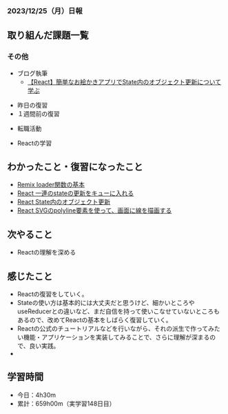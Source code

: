 ### 2023/12/25（月）日報
## 取り組んだ課題一覧

<!-- ### 11_Ruby_on_Rails
  - 001.2_railsでECサイトを作る
    - RailsでECサイトを作る 
      - プロモーションコード機能　確認待ち -> LGTM! -->
<!-- ### 13_Javascript
  - JavaScript Primer - 迷わないための入門書 #jsprimer
    - 第27章 ~ 第32章　完了 -->
<!-- ### 14_React
  - [【Next.js13】最新バージョンのNext.js13をマイクロブログ構築しながら基礎と本質を学ぶ講座 Udemy](https://www.udemy.com/course/nextjs13_learning_with_microblog) -->

### その他
- ブログ執筆
  - [【React】簡単なお絵かきアプリでState内のオブジェクト更新について学ぶ](https://zenn.dev/jinku/articles/93c98d547f7695)
<!-- - 模写コーディング
  - [作って学ぶコーディング学習サイト](https://code-step.com/)
    - [【入門編】recipemenu](https://github.com/imahoritatsuki/copyingCoding/tree/main/introductory-recipemenu/output) -->
<!-- - 関連書籍
  - [Good Code, Bad Code ～持続可能な開発のためのソフトウェアエンジニア的思考](https://amzn.asia/d/7NzMcZp) -->
<!-- - 関連記事・動画
  - [初心者プログラマが犯しがちな過ち25選](https://qiita.com/rana_kualu/items/379eefb3a40c6b44cb92) -->
- 昨日の復習
- １週間前の復習
<!-- - ポートフォリオサイトの作成
  - NotionAPiを使ってブログ記事を取得する -->
- 転職活動
<!-- - Pythonの学習
  - Progate -->
- Reactの学習

## わかったこと・復習になったこと
  <!-- - [Nextjs App Router におけるMiddlewareの基本](https://www.notion.so/Nextjs-App-Router-Middleware-c27539cabca8454d94d734d3fbbbcf32?pvs=4)（新） -->
  - [Remix loader関数の基本](https://www.notion.so/Remix-loader-cffc7e371c6d4ea1812ec8a35faa0c59?pvs=4)
  - [React 一連のstateの更新をキューに入れる](https://www.notion.so/React-state-f4b5976d6b9c43cd8236d857385a9f5d?pvs=4)
  - [React State内のオブジェクト更新](https://www.notion.so/React-State-f8eb7ba72e58422dbc9f5050eea502b2?pvs=4)
  - [React SVGのpolyline要素を使って、画面に線を描画する](https://www.notion.so/React-SVG-polyline-4e68627e846140f397107f571201a1ce?pvs=4)

## 次やること
- Reactの理解を深める

## 感じたこと
- Reactの復習をしていく。
- Stateの使い方は基本的には大丈夫だと思うけど、細かいところやuseReducerとの違いなど、まだ自信を持って使いこなせていないところもあるので、改めてReactの基本をしばらく復習していく。
- Reactの公式のチュートリアルなどを行いながら、それの派生で作ってみたい機能・アプリケーションを実装してみることで、さらに理解が深まるので、良い実践。
- 

## 学習時間
- 今日：4h30m
- 累計：659h00m（実学習148日目）